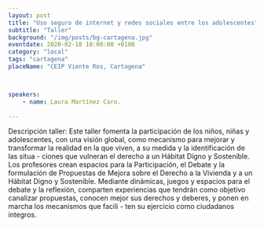 ```yaml
---
layout: post
title: "Uso seguro de internet y redes sociales entre los adolescentes"
subtitle: "Taller"
background: "/img/posts/bg-cartagena.jpg"
eventdate: 2020-02-18 10:00:00 +0100
category: "local"
tags: "cartagena"
placeName: "CEIP Viente Ros, Cartagena"



speakers:
    - name: Laura Martínez Caro.
    
---
```


Descripción taller: Este taller fomenta la participación de los niños, niñas y adolescentes, con una visión global,
como mecanismo para mejorar y transformar la realidad en la que viven, a su medida y la identificación de las situa -
ciones que vulneran el derecho a un Hábitat Digno y Sostenible. Los profesores crean espacios para la Participación,
el Debate y la formulación de Propuestas de Mejora sobre el Derecho a la Vivienda y a un Hábitat Digno y Sostenible.
Mediante dinámicas, juegos y espacios para el debate y la reflexión, comparten experiencias que tendrán como
objetivo canalizar propuestas, conocen mejor sus derechos y deberes, y ponen en marcha los mecanismos que facili -
ten su ejercicio como ciudadanos íntegros.

